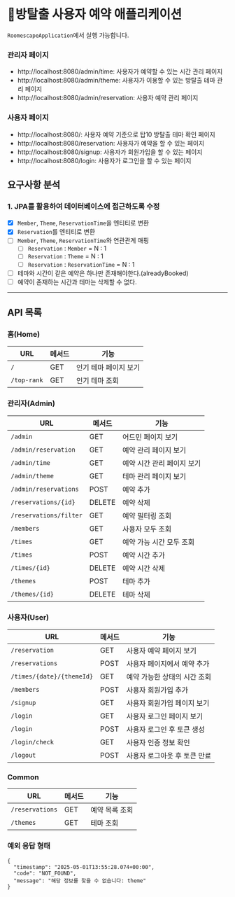 # 🚪방탈출 사용자 예약 애플리케이션

`RoomescapeApplication`에서 실행 가능합니다.

### 관리자 페이지

* http://localhost:8080/admin/time: 사용자가 예약할 수 있는 시간 관리 페이지
* http://localhost:8080/admin/theme: 사용자가 이용할 수 있는 방탈출 테마 관리 페이지
* http://localhost:8080/admin/reservation: 사용자 예약 관리 페이지

### 사용자 페이지

* http://localhost:8080/: 사용자 예약 기준으로 탑10 방탈출 테마 확인 페이지
* http://localhost:8080/reservation: 사용자가 예약을 할 수 있는 페이지
* http://localhost:8080/signup: 사용자가 회원가입을 할 수 있는 페이지
* http://localhost:8080/login: 사용자가 로그인을 할 수 있는 페이지

## 요구사항 분석

### 1. JPA를 활용하여 데이터베이스에 접근하도록 수정

- [x] `Member`, `Theme`, `ReservationTime`을 엔티티로 변환
- [x] `Reservation`를 엔티티로 변환
- [ ] `Member`, `Theme`, `ReservationTime`와 연관관계 매핑
  - [ ] `Reservation` : `Member` = N : 1
  - [ ] `Reservation` : `Theme` = N : 1
  - [ ] `Reservation` : `ReservationTime` = N : 1
- [ ] 테마와 시간이 같은 예약은 하나만 존재해야한다.(alreadyBooked)
- [ ] 예약이 존재하는 시간과 테마는 삭제할 수 없다.

---

## API 목록

### 홈(Home)

| URL         | 메서드 | 기능           |
|-------------|-----|--------------|
| `/`         | GET | 인기 테마 페이지 보기 |
| `/top-rank` | GET | 인기 테마 조회     |

### 관리자(Admin)

| URL                    | 메서드    | 기능              |
|------------------------|--------|-----------------|
| `/admin`               | GET    | 어드민 페이지 보기      |
| `/admin/reservation`   | GET    | 예약 관리 페이지 보기    |
| `/admin/time`          | GET    | 예약 시간 관리 페이지 보기 |
| `/admin/theme`         | GET    | 테마 관리 페이지 보기    |
| `/admin/reservations`  | POST   | 예약 추가           |
| `/reservations/{id}`   | DELETE | 예약 삭제           |
| `/reservations/filter` | GET    | 예약 필터링 조회       |
| `/members`             | GET    | 사용자 모두 조회       |
| `/times`               | GET    | 예약 가능 시간 모두 조회  |
| `/times`               | POST   | 예약 시간 추가        |
| `/times/{id}`          | DELETE | 예약 시간 삭제        |
| `/themes`              | POST   | 테마 추가           |
| `/themes/{id}`         | DELETE | 테마 삭제           |

### 사용자(User)

| URL                       | 메서드  | 기능               |
|---------------------------|------|------------------|
| `/reservation`            | GET  | 사용자 예약 페이지 보기    |
| `/reservations`           | POST | 사용자 페이지에서 예약 추가  |
| `/times/{date}/{themeId}` | GET  | 예약 가능한 상태의 시간 조회 |
| `/members`                | POST | 사용자 회원가입 추가      |
| `/signup`                 | GET  | 사용자 회원가입 페이지 보기  |
| `/login`                  | GET  | 사용자 로그인 페이지 보기   |
| `/login`                  | POST | 사용자 로그인 후 토큰 생성  |
| `/login/check`            | GET  | 사용자 인증 정보 확인     |
| `/logout`                 | POST | 사용자 로그아웃 후 토큰 만료 |

### Common

| URL             | 메서드 | 기능       |
|-----------------|-----|----------|
| `/reservations` | GET | 예약 목록 조회 |
| `/themes`       | GET | 테마 조회    |

### 예외 응답 형태

```
{
  "timestamp": "2025-05-01T13:55:28.074+00:00",
  "code": "NOT_FOUND",
  "message": "해당 정보를 찾을 수 없습니다: theme"
}
```

